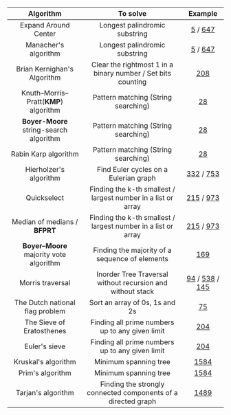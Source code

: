 |                Algorithm                |                           To solve                           |                           Example                            |
| :-------------------------------------: | :----------------------------------------------------------: | :----------------------------------------------------------: |
|          Expand Around Center           |                Longest palindromic substring                 | [5](https://leetcode-cn.com/problems/longest-palindromic-substring/) / [647](https://leetcode-cn.com/problems/palindromic-substrings/) |
|          Manacher's algorithm           |                Longest palindromic substring                 | [5](https://leetcode-cn.com/problems/longest-palindromic-substring/) / [647](https://leetcode-cn.com/problems/palindromic-substrings/) |
|       Brian Kernighan's Algorithm       | Clear the rightmost 1 in a binary number / Set bits counting | [208](https://leetcode-cn.com/problems/bitwise-and-of-numbers-range/) |
|  Knuth–Morris–Pratt(**KMP**) algorithm  |             Pattern matching (String searching)              |   [28](https://leetcode-cn.com/problems/implement-strstr/)   |
| **Boyer-Moore** string-search algorithm |             Pattern matching (String searching)              |   [28](https://leetcode-cn.com/problems/implement-strstr/)   |
|          Rabin Karp algorithm           |             Pattern matching (String searching)              |   [28](https://leetcode-cn.com/problems/implement-strstr/)   |
|         Hierholzer's algorithm          |            Find Euler cycles on a Eulerian graph             | [332](https://leetcode-cn.com/problems/reconstruct-itinerary/) / [753](https://leetcode-cn.com/problems/cracking-the-safe/) |
|               Quickselect               | Finding the k-th smallest / largest number in a list or array | [215](https://leetcode-cn.com/problems/kth-largest-element-in-an-array/) / [973](https://leetcode-cn.com/problems/k-closest-points-to-origin/) |
|      Median of medians / **BFPRT**      | Finding the k-th smallest / largest number in a list or array | [215](https://leetcode-cn.com/problems/kth-largest-element-in-an-array/) / [973](https://leetcode-cn.com/problems/k-closest-points-to-origin/) |
| **Boyer–Moore** majority vote algorithm |        Finding the majority of a sequence of elements        |  [169](https://leetcode-cn.com/problems/majority-element/)   |
|            Morris traversal             |  Inorder Tree Traversal without recursion and without stack  | [94](https://leetcode-cn.com/problems/binary-tree-inorder-traversal/) / [538](https://leetcode-cn.com/problems/convert-bst-to-greater-tree/) / [145](https://leetcode-cn.com/problems/binary-tree-postorder-traversal/) |
|     The Dutch national flag problem     |                Sort an array of 0s, 1s and 2s                |     [75](https://leetcode-cn.com/problems/sort-colors/)      |
|        The Sieve of Eratosthenes        |       Finding all prime numbers up to any given limit        |    [204](https://leetcode-cn.com/problems/count-primes/)     |
|              Euler's sieve              |       Finding all prime numbers up to any given limit        |    [204](https://leetcode-cn.com/problems/count-primes/)     |
|           Kruskal's algorithm           |                    Minimum spanning tree                     | [1584](https://leetcode-cn.com/problems/min-cost-to-connect-all-points/) |
|            Prim's algorithm             |                    Minimum spanning tree                     | [1584](https://leetcode-cn.com/problems/min-cost-to-connect-all-points/) |
|           Tarjan's algorithm            | Finding the strongly connected components of a directed graph | [1489](https://leetcode-cn.com/problems/find-critical-and-pseudo-critical-edges-in-minimum-spanning-tree/) |

